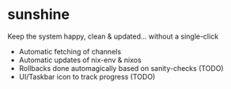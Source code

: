 # sunshine

Keep the system happy, clean & updated... without a single-click

- Automatic fetching of channels
- Automatic updates of nix-env & nixos
- Rollbacks done automagically based on sanity-checks (TODO)
- UI/Taskbar icon to track progress (TODO)

